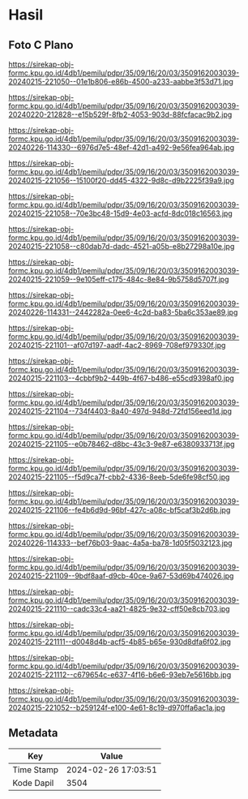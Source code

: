 # Hasil

## Foto C Plano

https://sirekap-obj-formc.kpu.go.id/4db1/pemilu/pdpr/35/09/16/20/03/3509162003039-20240215-221050--01e1b806-e86b-4500-a233-aabbe3f53d71.jpg

https://sirekap-obj-formc.kpu.go.id/4db1/pemilu/pdpr/35/09/16/20/03/3509162003039-20240220-212828--e15b529f-8fb2-4053-903d-88fcfacac9b2.jpg

https://sirekap-obj-formc.kpu.go.id/4db1/pemilu/pdpr/35/09/16/20/03/3509162003039-20240226-114330--6976d7e5-48ef-42d1-a492-9e56fea964ab.jpg

https://sirekap-obj-formc.kpu.go.id/4db1/pemilu/pdpr/35/09/16/20/03/3509162003039-20240215-221056--15100f20-dd45-4322-9d8c-d9b2225f39a9.jpg

https://sirekap-obj-formc.kpu.go.id/4db1/pemilu/pdpr/35/09/16/20/03/3509162003039-20240215-221058--70e3bc48-15d9-4e03-acfd-8dc018c16563.jpg

https://sirekap-obj-formc.kpu.go.id/4db1/pemilu/pdpr/35/09/16/20/03/3509162003039-20240215-221058--c80dab7d-dadc-4521-a05b-e8b27298a10e.jpg

https://sirekap-obj-formc.kpu.go.id/4db1/pemilu/pdpr/35/09/16/20/03/3509162003039-20240215-221059--9e105eff-c175-484c-8e84-9b5758d5707f.jpg

https://sirekap-obj-formc.kpu.go.id/4db1/pemilu/pdpr/35/09/16/20/03/3509162003039-20240226-114331--2442282a-0ee6-4c2d-ba83-5ba6c353ae89.jpg

https://sirekap-obj-formc.kpu.go.id/4db1/pemilu/pdpr/35/09/16/20/03/3509162003039-20240215-221101--af07d197-aadf-4ac2-8969-708ef979330f.jpg

https://sirekap-obj-formc.kpu.go.id/4db1/pemilu/pdpr/35/09/16/20/03/3509162003039-20240215-221103--4cbbf9b2-449b-4f67-b486-e55cd9398af0.jpg

https://sirekap-obj-formc.kpu.go.id/4db1/pemilu/pdpr/35/09/16/20/03/3509162003039-20240215-221104--734f4403-8a40-497d-948d-72fd156eed1d.jpg

https://sirekap-obj-formc.kpu.go.id/4db1/pemilu/pdpr/35/09/16/20/03/3509162003039-20240215-221105--e0b78462-d8bc-43c3-9e87-e6380933713f.jpg

https://sirekap-obj-formc.kpu.go.id/4db1/pemilu/pdpr/35/09/16/20/03/3509162003039-20240215-221105--f5d9ca7f-cbb2-4336-8eeb-5de6fe98cf50.jpg

https://sirekap-obj-formc.kpu.go.id/4db1/pemilu/pdpr/35/09/16/20/03/3509162003039-20240215-221106--fe4b6d9d-96bf-427c-a08c-bf5caf3b2d6b.jpg

https://sirekap-obj-formc.kpu.go.id/4db1/pemilu/pdpr/35/09/16/20/03/3509162003039-20240226-114333--bef76b03-9aac-4a5a-ba78-1d05f5032123.jpg

https://sirekap-obj-formc.kpu.go.id/4db1/pemilu/pdpr/35/09/16/20/03/3509162003039-20240215-221109--9bdf8aaf-d9cb-40ce-9a67-53d69b474026.jpg

https://sirekap-obj-formc.kpu.go.id/4db1/pemilu/pdpr/35/09/16/20/03/3509162003039-20240215-221110--cadc33c4-aa21-4825-9e32-cff50e8cb703.jpg

https://sirekap-obj-formc.kpu.go.id/4db1/pemilu/pdpr/35/09/16/20/03/3509162003039-20240215-221111--d0048d4b-acf5-4b85-b65e-930d8dfa6f02.jpg

https://sirekap-obj-formc.kpu.go.id/4db1/pemilu/pdpr/35/09/16/20/03/3509162003039-20240215-221112--c679654c-e637-4f16-b6e6-93eb7e5616bb.jpg

https://sirekap-obj-formc.kpu.go.id/4db1/pemilu/pdpr/35/09/16/20/03/3509162003039-20240215-221052--b259124f-e100-4e61-8c19-d970ffa6ac1a.jpg


## Metadata

| Key        | Value               |
| ---------- | ------------------- |
| Time Stamp | 2024-02-26 17:03:51 |
| Kode Dapil | 3504                |



